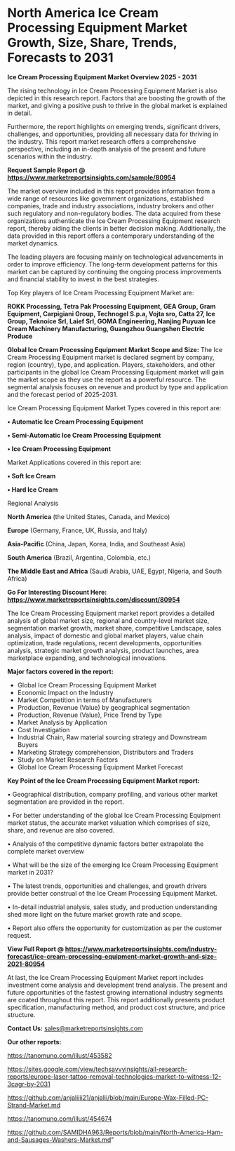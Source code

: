 # North America Ice Cream Processing Equipment Market Growth, Size, Share, Trends, Forecasts to 2031

<Strong> Ice Cream Processing Equipment Market Overview 2025 - 2031</strong>

The rising technology in Ice Cream Processing Equipment Market is also depicted in this research report. Factors that are boosting the growth of the market, and giving a positive push to thrive in the global market is explained in detail.

Furthermore, the report highlights on emerging trends, significant drivers, challenges, and opportunities, providing all necessary data for thriving in the industry. This report market research offers a comprehensive perspective, including an in-depth analysis of the present and future scenarios within the industry.

<strong>Request Sample Report @ <a href=https://www.marketreportsinsights.com/sample/80954>https://www.marketreportsinsights.com/sample/80954</a></strong>

The market overview included in this report provides information from a wide range of resources like government organizations, established companies, trade and industry associations, industry brokers and other such regulatory and non-regulatory bodies. The data acquired from these organizations authenticate the Ice Cream Processing Equipment research report, thereby aiding the clients in better decision making. Additionally, the data provided in this report offers a contemporary understanding of the market dynamics.

The leading players are focusing mainly on technological advancements in order to improve efficiency. The long-term development patterns for this market can be captured by continuing the ongoing process improvements and financial stability to invest in the best strategies.

Top Key players of Ice Cream Processing Equipment Market are:

<strong>ROKK Processing, Tetra Pak Processing Equipment, GEA Group, Gram Equipment, Carpigiani Group, Technogel S.p.a, Vojta sro, Catta 27, Ice Group, Teknoice Srl, Laief Srl, GOMA Engineering, Nanjing Puyuan Ice Cream Machinery Manufacturing, Guangzhou Guangshen Electric Produce</strong>

<strong><b>Global Ice Cream Processing Equipment Market Scope and Size:</b></strong>
The Ice Cream Processing Equipment market is declared segment by company, region (country), type, and application. Players, stakeholders, and other participants in the global Ice Cream Processing Equipment market will gain the market scope as they use the report as a powerful resource. The segmental analysis focuses on revenue and product by type and application and the forecast period of 2025-2031.

Ice Cream Processing Equipment Market Types covered in this report are:

<strong>• Automatic Ice Cream Processing Equipment

• Semi-Automatic Ice Cream Processing Equipment

• Ice Cream Processing Equipment</strong>

Market Applications covered in this report are:

<strong>• Soft Ice Cream

• Hard Ice Cream</strong> 

Regional Analysis

<strong>North America</strong> (the United States, Canada, and Mexico)

<strong>Europe</strong> (Germany, France, UK, Russia, and Italy)

<strong>Asia-Pacific</strong> (China, Japan, Korea, India, and Southeast Asia)

<strong>South America</strong> (Brazil, Argentina, Colombia, etc.)

<strong>The Middle East and Africa</strong> (Saudi Arabia, UAE, Egypt, Nigeria, and South Africa)

<strong>Go For Interesting Discount Here: <a href=https://www.marketreportsinsights.com/discount/80954>https://www.marketreportsinsights.com/discount/80954</a></strong>

The Ice Cream Processing Equipment market report provides a detailed analysis of global market size, regional and country-level market size, segmentation market growth, market share, competitive Landscape, sales analysis, impact of domestic and global market players, value chain optimization, trade regulations, recent developments, opportunities analysis, strategic market growth analysis, product launches, area marketplace expanding, and technological innovations.

<strong><b>Major factors covered in the report:</b></strong>
<ul>
  <li>Global Ice Cream Processing Equipment Market </li>
  <li>Economic Impact on the Industry</li>
  <li>Market Competition in terms of Manufacturers</li>
  <li>Production, Revenue (Value) by geographical segmentation</li>
  <li>Production, Revenue (Value), Price Trend by Type</li>
  <li>Market Analysis by Application</li>
  <li>Cost Investigation</li>
  <li>Industrial Chain, Raw material sourcing strategy and Downstream Buyers</li>
  <li>Marketing Strategy comprehension, Distributors and Traders</li>
  <li>Study on Market Research Factors</li>
  <li>Global Ice Cream Processing Equipment Market Forecast</li>
</ul>

<strong><b>Key Point of the Ice Cream Processing Equipment Market report:</b></strong>

• Geographical distribution, company profiling, and various other market segmentation are provided in the report.

• For better understanding of the global Ice Cream Processing Equipment market status, the accurate market valuation which comprises of size, share, and revenue are also covered.

• Analysis of the competitive dynamic factors better extrapolate the complete market overview

• What will be the size of the emerging Ice Cream Processing Equipment market in 2031?

• The latest trends, opportunities and challenges, and growth drivers provide better construal of the Ice Cream Processing Equipment Market.

• In-detail industrial analysis, sales study, and production understanding shed more light on the future market growth rate and scope.

• Report also offers the opportunity for customization as per the customer request.

<strong><b>View Full Report @ <a href=https://www.marketreportsinsights.com/industry-forecast/ice-cream-processing-equipment-market-growth-and-size-2021-80954>https://www.marketreportsinsights.com/industry-forecast/ice-cream-processing-equipment-market-growth-and-size-2021-80954</a></b></strong>


At last, the Ice Cream Processing Equipment Market report includes investment come analysis and development trend analysis. The present and future opportunities of the fastest growing international industry segments are coated throughout this report. This report additionally presents product specification, manufacturing method, and product cost structure, and price structure.

<strong>Contact Us:</strong>
sales@marketreportsinsights.com

<strong>Our other reports:</strong>

<a href=https://tanomuno.com/illust/453582>https://tanomuno.com/illust/453582</a>

<a href=https://sites.google.com/view/techsavvyinsights/all-research-reports/europe-laser-tattoo-removal-technologies-market-to-witness-12-3cagr-by-2031>https://sites.google.com/view/techsavvyinsights/all-research-reports/europe-laser-tattoo-removal-technologies-market-to-witness-12-3cagr-by-2031</a>

<a href=https://github.com/anjaliiii21/anjalii/blob/main/Europe-Wax-Filled-PC-Strand-Market.md>https://github.com/anjaliiii21/anjalii/blob/main/Europe-Wax-Filled-PC-Strand-Market.md</a>

<a href=https://tanomuno.com/illust/454674>https://tanomuno.com/illust/454674</a>

<a href=https://github.com/SAMIDHA963/Reports/blob/main/North-America-Ham-and-Sausages-Washers-Market.md>https://github.com/SAMIDHA963/Reports/blob/main/North-America-Ham-and-Sausages-Washers-Market.md</a>"
